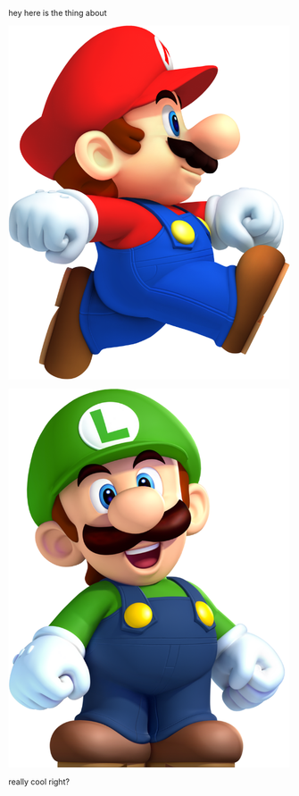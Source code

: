 hey here is the thing about 

![mario image](../../images/blog/mario.png)

![luigi image](../../images/luigi.png)

really cool right?